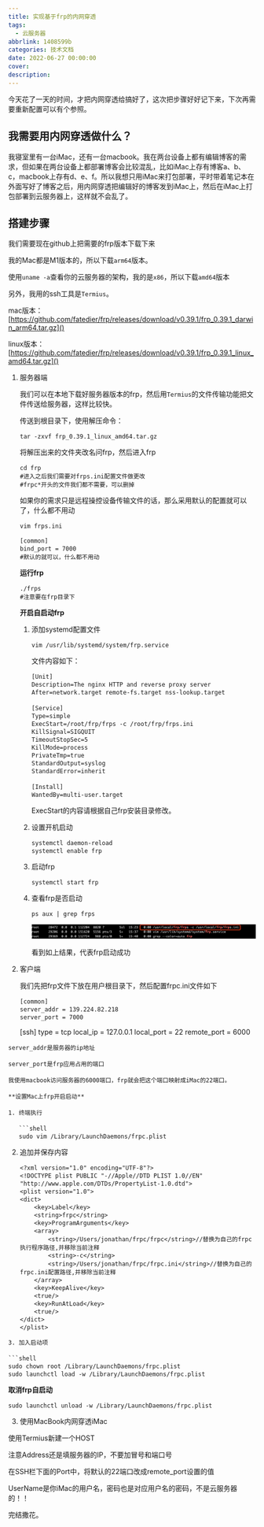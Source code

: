 ```yaml
---
title: 实现基于frp的内网穿透
tags: 
  - 云服务器
abbrlink: 1408599b
categories: 技术文档
date: 2022-06-27 00:00:00
cover:
description: 
---
```




今天花了一天的时间，才把内网穿透给搞好了，这次把步骤好好记下来，下次再需要重新配置可以有个参照。

<!-- more -->

## 我需要用内网穿透做什么？

我寝室里有一台iMac，还有一台macbook。我在两台设备上都有编辑博客的需求，但如果在两台设备上都部署博客会比较混乱，比如iMac上存有博客a、b、c，macbook上存有d、e、f。所以我想只用iMac来打包部署，平时带着笔记本在外面写好了博客之后，用内网穿透把编辑好的博客发到iMac上，然后在iMac上打包部署到云服务器上，这样就不会乱了。

## 搭建步骤

我们需要现在github上把需要的frp版本下载下来

我的Mac都是M1版本的，所以下载`arm64`版本。

使用`uname -a`查看你的云服务器的架构，我的是`x86`，所以下载`amd64`版本

另外，我用的ssh工具是`Termius`。

mac版本：[https://github.com/fatedier/frp/releases/download/v0.39.1/frp_0.39.1_darwin_arm64.tar.gz]()

linux版本：[https://github.com/fatedier/frp/releases/download/v0.39.1/frp_0.39.1_linux_amd64.tar.gz]()

1. 服务器端
   
   我们可以在本地下载好服务器版本的frp，然后用`Termius`的文件传输功能把文件传送给服务器，这样比较快。
   
   传送到根目录下，使用解压命令：
   
   ```shell
   tar -zxvf frp_0.39.1_linux_amd64.tar.gz
   ```
   
   将解压出来的文件夹改名问frp，然后进入frp
   
   ```shell
   cd frp
   #进入之后我们需要对frps.ini配置文件做更改
   #frpc*开头的文件我们都不需要，可以删掉
   ```
   
   如果你的需求只是远程操控设备传输文件的话，那么采用默认的配置就可以了，什么都不用动
   
   ```shell
   vim frps.ini
   ```
   
   ```shell
   [common]
   bind_port = 7000       
   #默认的就可以，什么都不用动                                             
   ```
   
   **运行frp**
   
   ```shell
   ./frps
   #注意要在frp目录下
   ```
   
   **开启自启动frp**
   
   1. 添加systemd配置文件
      
      ```shell
      vim /usr/lib/systemd/system/frp.service
      ```
      
      文件内容如下：
      
      ```shell
      [Unit]
      Description=The nginx HTTP and reverse proxy server
      After=network.target remote-fs.target nss-lookup.target
      
      [Service]
      Type=simple
      ExecStart=/root/frp/frps -c /root/frp/frps.ini
      KillSignal=SIGQUIT
      TimeoutStopSec=5
      KillMode=process
      PrivateTmp=true
      StandardOutput=syslog
      StandardError=inherit
      
      [Install]
      WantedBy=multi-user.target
      ```
      
      ExecStart的内容请根据自己frp安装目录修改。
   
   2. 设置开机启动
      
      ```shell
      systemctl daemon-reload
      systemctl enable frp
      ```
   
   3. 启动frp
      
      ```shell
      systemctl start frp
      ```
   
   4. 查看frp是否启动
      
      ```shell
      ps aux | grep frps
      ```
      
      ![](实现基于frp的内网穿透/1079.png)
      
      看到如上结果，代表frp启动成功

2. 客户端
   
   我们先把frp文件下放在用户根目录下，然后配置frpc.ini文件如下
   
   ```shell
   [common]
   server_addr = 139.224.82.218
   server_port = 7000
   ```
   
   [ssh]
   type = tcp
   local_ip = 127.0.0.1
   local_port = 22
   remote_port = 6000

```
server_addr是服务器的ip地址

server_port是frp应用占用的端口

我使用macbook访问服务器的6000端口，frp就会把这个端口映射成iMac的22端口。

**设置Mac上frp开启启动**

1. 终端执行

   ```shell
   sudo vim /Library/LaunchDaemons/frpc.plist
```

2. 追加并保存内容
   
   ```shell
   <?xml version="1.0" encoding="UTF-8"?>
   <!DOCTYPE plist PUBLIC "-//Apple//DTD PLIST 1.0//EN" "http://www.apple.com/DTDs/PropertyList-1.0.dtd">
   <plist version="1.0">
   <dict>
       <key>Label</key>
       <string>frpc</string>
       <key>ProgramArguments</key>
       <array>
           <string>/Users/jonathan/frpc/frpc</string>//替换为自己的frpc执行程序路径,并移除当前注释 
           <string>-c</string>
           <string>/Users/jonathan/frpc/frpc.ini</string>//替换为自己的frpc.ini配置路径,并移除当前注释 
       </array>
       <key>KeepAlive</key>
       <true/>
       <key>RunAtLoad</key>
       <true/>
   </dict>
   </plist>
   ```

```
3. 加入启动项

```shell
sudo chown root /Library/LaunchDaemons/frpc.plist
sudo launchctl load -w /Library/LaunchDaemons/frpc.plist
```

   **取消frp自启动**

```shell
sudo launchctl unload -w /Library/LaunchDaemons/frpc.plist
```

3. 使用MacBook内网穿透iMac

使用Termius新建一个HOST

注意Address还是填服务器的IP，不要加冒号和端口号

在SSH栏下面的Port中，将默认的22端口改成remote_port设置的值

UserName是你iMac的用户名，密码也是对应用户名的密码，不是云服务器的！！

完结撒花。
